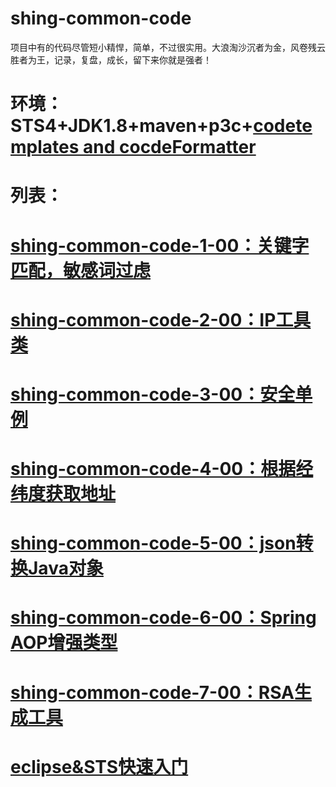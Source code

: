 # shing-common-code
项目中有的代码尽管短小精悍，简单，不过很实用。大浪淘沙沉者为金，风卷残云胜者为王，记录，复盘，成长，留下来你就是强者！
# 环境：STS4+JDK1.8+maven+p3c+[codetemplates and cocdeFormatter](https://github.com/Shing20/shing-common-pmp-tools/tree/master/2.codetemplates%26CodeFormatter)
# 列表：
# [shing-common-code-1-00：关键字匹配，敏感词过虑](https://github.com/Shing20/shing-common-code/tree/master/shing-common-code-1-00)
# [shing-common-code-2-00：IP工具类](https://github.com/Shing20/shing-common-code/tree/master/shing-common-code-2-00)
# [shing-common-code-3-00：安全单例](https://github.com/Shing20/shing-common-code/tree/master/shing-common-code-3-00)
# [shing-common-code-4-00：根据经纬度获取地址](https://github.com/Shing20/shing-common-code/tree/master/shing-common-code-4-00)
# [shing-common-code-5-00：json转换Java对象](https://github.com/Shing20/shing-common-code/tree/master/shing-common-code-5-00)
# [shing-common-code-6-00：Spring AOP增强类型](https://github.com/Shing20/shing-common-code/tree/master/shing-common-code-6-00)
# [shing-common-code-7-00：RSA生成工具](https://github.com/Shing20/shing-common-code/tree/master/shing-common-code-7-00)
# [eclipse&STS快速入门](https://mp.weixin.qq.com/s/FUcxzAtAPWjIPk9jYjx7sQ)
